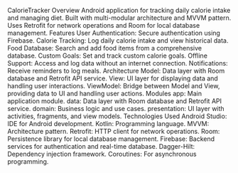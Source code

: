 CalorieTracker
Overview
Android application for tracking daily calorie intake and managing diet.
Built with multi-modular architecture and MVVM pattern.
Uses Retrofit for network operations and Room for local database management.
Features
User Authentication: Secure authentication using Firebase.
Calorie Tracking: Log daily calorie intake and view historical data.
Food Database: Search and add food items from a comprehensive database.
Custom Goals: Set and track custom calorie goals.
Offline Support: Access and log data without an internet connection.
Notifications: Receive reminders to log meals.
Architecture
Model: Data layer with Room database and Retrofit API service.
View: UI layer for displaying data and handling user interactions.
ViewModel: Bridge between Model and View, providing data to UI and handling user actions.
Modules
app: Main application module.
data: Data layer with Room database and Retrofit API service.
domain: Business logic and use cases.
presentation: UI layer with activities, fragments, and view models.
Technologies Used
Android Studio: IDE for Android development.
Kotlin: Programming language.
MVVM: Architecture pattern.
Retrofit: HTTP client for network operations.
Room: Persistence library for local database management.
Firebase: Backend services for authentication and real-time database.
Dagger-Hilt: Dependency injection framework.
Coroutines: For asynchronous programming.
